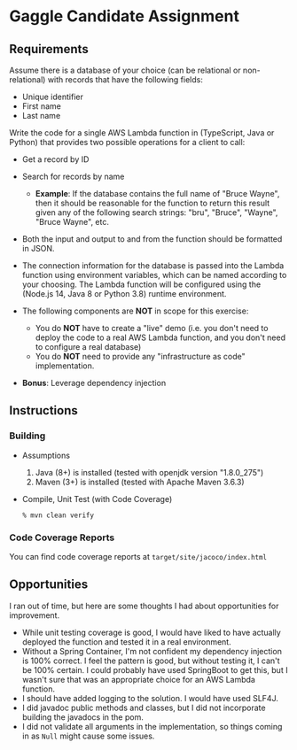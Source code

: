 # Gaggle Candidate Assignment
## Requirements
Assume there is a database of your choice (can be relational or non-relational) with records that have the following fields:
* Unique identifier 
* First name 
* Last name

Write the code for a single AWS Lambda function in (TypeScript, Java or Python) that provides two possible operations for a client to call:
* Get a record by ID 
* Search for records by name
  * **Example**: If the database contains the full name of "Bruce Wayne", then it should be reasonable for the function to return this result given any of the following search strings: "bru", "Bruce", "Wayne", "Bruce Wayne", etc.

* Both the input and output to and from the function should be formatted in JSON. 
* The connection information for the database is passed into the Lambda function using environment variables, which can be named according to your choosing. The Lambda function will be configured using the (Node.js 14, Java 8 or Python 3.8) runtime environment. 
* The following components are **NOT** in scope for this exercise:
  * You do **NOT** have to create a "live" demo (i.e. you don't need to deploy the code to a real AWS Lambda function, and you don't need to configure a real database)
  * You do **NOT** need to provide any "infrastructure as code" implementation.
* **Bonus**: Leverage dependency injection

## Instructions
### Building
* Assumptions
  1. Java (8+) is installed (tested with openjdk version "1.8.0_275")
  2. Maven (3+) is installed (tested with Apache Maven 3.6.3)

* Compile, Unit Test (with Code Coverage)
    ```commandline
    % mvn clean verify
    ```
### Code Coverage Reports
You can find code coverage reports at `target/site/jacoco/index.html`

## Opportunities
I ran out of time, but here are some thoughts I had about opportunities for improvement.
* While unit testing coverage is good, I would have liked to have actually deployed the function and tested it in a real environment.
* Without a Spring Container, I'm not confident my dependency injection is 100% correct. I feel the pattern is good, but without testing it, I can't be 100% certain. I could probably have used SpringBoot to get this, but I wasn't sure that was an appropriate choice for an AWS Lambda function. 
* I should have added logging to the solution. I would have used SLF4J.
* I did javadoc public methods and classes, but I did not incorporate building the javadocs in the pom.
* I did not validate all arguments in the implementation, so things coming in as `Null` might cause some issues.
